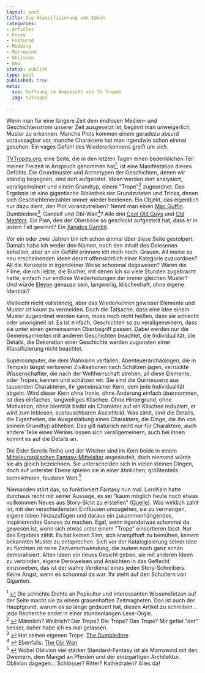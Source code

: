 ```yaml
---
layout: post
title: Die Klassifizierung von Ideen
categories:
- Articles
- Essay
- Featured
- Modding
- Morrowind
- Oblivion
- Web
status: publish
type: post
published: true
meta:
  sub: Hoffnung im Angesicht von TV Tropes
  img: tvtropes

---
```

Wenn man für eine längere Zeit dem endlosen Medien– und Geschichtenstrom unserer Zeit ausgesetzt ist, beginnt man unweigerlich, Muster zu erkennen. Manche Plots kommen einem geradezu absurd voraussagbar vor, manche Charaktere hat man irgendwie schon einmal gesehen. Ein vages Gefühl des Wiedererkennens greift um sich.

<a href="http://TVTropes.org">TVTropes.org</a>, eine Seite, die in den letzten Tagen einen bedenklichen Teil meiner Freizeit in Anspruch genommen hat<a name="1-up"></a><a class="ftnl" href="#1" ><sup>1</sup></a>, ist eine Manifestation dieses Gefühls. Die Grundmuster und Archetypen der Geschichten, denen wir ständig begegnen, sind dort aufgelistet. Ideen werden dort analysiert, verallgemeinert und einem Grundtyp, einem "Trope"<a name="2-up"></a><a class="ftnl" href="#2" ><sup>2</sup></a> zugeordnet. Das Ergebnis ist eine gigantische Bibliothek der Grundzutaten und Tricks, denen sich Geschichtenerzähler immer wieder bedienen. Ein Objekt, das eigentlich nur dazu dient, den Plot voranzutreiben? Nennt man einen <a href="http://tvtropes.org/pmwiki/pmwiki.php/Main/MacGuffin">Mac Guffin</a>. Dumbledore<a name="3-up"></a><a class="ftnl" href="#3" ><sup>3</sup></a>, Gandalf und Obi-Wan<a name="4-up"></a><a class="ftnl" href="#4" ><sup>4</sup></a>? Alle drei <a href="http://tvtropes.org/pmwiki/pmwiki.php/Main/CoolOldGuy">Cool Old Guys</a> und <a href="http://tvtropes.org/pmwiki/pmwiki.php/Main/OldMaster">Old Masters</a>. Ein Plan, den der Oberböse so geschickt aufgestellt hat, dass er in jedem Fall gewinnt? Ein <a href="http://tvtropes.org/pmwiki/pmwiki.php/Main/XanatosGambit">Xanatos Gambit</a>.

Vor ein oder zwei Jahren bin ich schon einmal über diese Seite gestolpert. Damals habe ich weder den Namen, noch den Inhalt des Gelesenen behalten, aber an ein Gefühl erinnere ich mich noch: Grauen. All meine so neu erscheinenden Ideen derart offensichtlich einer Kategorie zuzuordnen? All die Konzepte in irgendeiner Weise schonmal dagewesen? Waren die Filme, die ich liebte, die Bücher, mit denen ich so viele Stunden zugebracht hatte, einfach nur endlose Wiederholungen der immer gleichen Muster? Und würde <a href="http://eleyon.de">Eleyon</a> genauso sein, langweilig, klischeehaft, ohne eigene Identität?

Vielleicht nicht vollständig, aber das Wiederkehren gewisser Elemente und Muster ist kaum zu vermeiden. Doch die Tatsache, dass eine Idee einem Muster zugeordnet werden kann, muss noch nicht heißen, dass sie schlecht oder unoriginell ist. Es ist einfach, Geschichten so zu verallgemeinern, dass sie unter einen gemeinsamen Oberbegriff passen. Dabei werden nur die Gemeinsamkeiten mit anderen Geschichten beachtet, die Individualität, die Details, die Dekoration einer Geschichte werden zugunsten einer Klassifizierung nicht beachtet.

Supercomputer, die dem Wahnsinn verfallen, Abenteuerarchäologen, die in Tempeln längst verlorener Zivilisationen nach Schätzen jagen, verrückte Wissenschaftler, die nach der Weltherrschaft streben, all diese Elemente, oder Tropes, kennen und schätzen wir. Sie sind die Quintessenz aus tausenden Charakteren, ihr gemeinsamer Kern, dem jede Individualität abgeht. Wird dieser Kern ohne Ironie, ohne Änderung einfach übernommen, ist dies einfaches, langweiliges Klischee. Ohne Hintergrund, ohne Motivation, ohne Identität bleibt ein Charakter auf ein Klischee reduziert, er wird zum leblosen, austauschbaren Abziehbild. Was zählt, sind die Details, die Eigenheiten, die Ausgestaltung eines Charakters, die Dinge, die ihn von seinem Grundtyp abheben. Das gilt natürlich nicht nur für Charaktere, auch andere Teile eines Werkes lassen sich verallgemeinern, auch bei ihnen kommt es auf die Details an. 

Die Elder Scrolls Reihe und der Witcher sind im Kern beide in einem <a href="http://tvtropes.org/pmwiki/pmwiki.php/Main/MedievalEuropeanFantasy">Mitteleuropäischen Fantasy-Mittelalter</a> angesiedelt, doch niemand würde sie als gleich bezeichnen. Sie unterscheiden sich in vielen kleinen Dingen, doch auf unterster Ebene spielen sie in einer ähnlichen, größtenteils technikfreien, feudalen Welt.<a name="5-up"></a><a class="ftnl" href="#5" ><sup>5</sup></a>

Niemanden stört das, so funktioniert Fantasy nun mal. LordKain hatte durchaus recht mit seiner Aussage, es sei "kaum möglich heute noch etwas vollkommen Neues aus Story-Sicht zu erstellen" (<a href="http://www.scharesoft.de/newsletter/archiv/2009-04/#interview">Quelle</a>). Was wirklich zählt ist, mit den verschiedensten Einflüssen umzugehen, sie zu vermengen, eigene Ideen hinzuzufügen und daraus ein zusammenhängendes, inspirierendes Ganzes zu machen. Egal, wenn irgendetwas schonmal da gewesen ist, wenn sich etwas unter einem "Trope" einsortieren lässt. Nur das Ergebnis zählt. Es hat keinen Sinn, sich krampfhaft zu bemühen, keinem bekannten Muster zu entsprechen. Sich vor der Katalogisierung seiner Idee zu fürchten ist reine Zeitverschwendung, die zudem noch ganz schön demoralisiert. Alten Ideen ein neues Gesicht geben, sie mit anderen Ideen zu verbinden, eigene Denkweisen und Ansichten in das Geflecht einzuweben, das ist der wahre Verdienst eines jeden Story-Schreibers. Keine Angst, wenn es schonmal da war. Ihr steht auf den Schultern von Giganten.
 
 
<div class="footnotes">
<a name="1"></a><sup>1</sup></a> <a href="#1-up">&#8617;</a> Die schlichte Dichte an Popkultur und interessanten Wissensfetzen auf der Seite macht sie zu einem grauenhaften Zeitmagneten. Das ist auch der Hauptgrund, warum es so lange gedauert hat, diesen Artikel zu schreiben... jede Recherche endet in einer stundenlangen Lese-Orgie.
<br>
<a name="2"></a><sup>2</sup></a> <a href="#2-up">&#8617;</a> Männlich? Weiblich? Der Trope? Die Trope? Das Trope? Mir gefiel "der" besser, daher habe ich es mal gelassen.
<br>
<a name="3"></a><sup>3</sup></a> <a href="#3-up">&#8617;</a> Hat seinen eigenen Trope: <a href="http://tvtropes.org/pmwiki/pmwiki.php/Main/TheDumbledore">The Dumbledore</a>
<br>
<a name="4"></a><sup>4</sup></a> <a href="#4-up">&#8617;</a> Ebenfalls: <a href="http://tvtropes.org/pmwiki/pmwiki.php/Main/TheObiWan">The Obi Wan</a>
<br>
<a name="5"></a><sup>5</sup></a> <a href="#5-up">&#8617;</a> Wobei Oblivion viel stärker Standard-Fantasy ist als Morrowind mit den Dwemern, dem Mangel an Pferden und der einzigartigen Architektur. Oblivion dagegen... Schlösser? Ritter? Kathedralen? Alles da!

</div>
